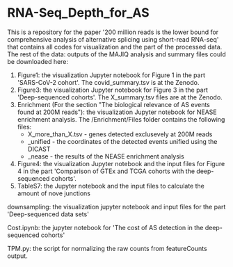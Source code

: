 # RNA-Seq_Depth_for_AS

This is a repository for the paper '200 million reads is the lower bound for comprehensive analysis of alternative splicing using short-read RNA-seq' that contains all codes for visualization and the part of the processed data. The rest of the data: outputs of the MAJIQ analysis and summary files could be downloaded here:


1) Figure1: the visualization Jupyter notebook for Figure 1 in the part 'SARS-CoV-2 cohort'. The covid_summary.tsv is at the Zenodo.
2) Figure3: the visualization Jupyter notebook for Figure 3 in the part 'Deep-sequenced cohorts'. The X_summary.tsv files are at the Zenodo.
3) Enrichment (For the section "The biological relevance of AS events found at 200M reads"): the visualization Jupyter notebook for NEASE enrichment analysis. The /Enrichment/Files folder contains the following files:
   - X_more_than_X.tsv - genes detected exclusevely at 200M reads
   - _unified - the coordinates of the detected events unified using the DICAST
   - _nease - the results of the NEASE enrichment analysis
4) Figure4: the visualization Jupyter notebook and the input files for Figure 4 in the part 'Comparison of GTEx and TCGA cohorts with the deep-sequenced cohorts'.
5) TableS7: the Jupyter notebook and the input files to calculate the amount of nove junctions


downsampling: the visualization jupyter notebook and input files for the part  'Deep-sequenced data sets'


Cost.ipynb: the jupyter notebook for 'The cost of AS detection in the deep-sequenced cohorts'

TPM.py: the script for normalizing the raw counts from featureCounts output.
